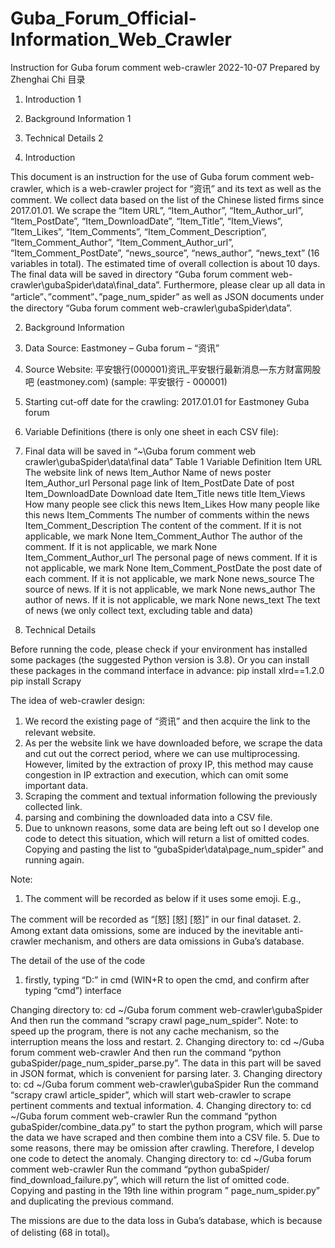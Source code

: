 # Guba_Forum_Official-Information_Web_Crawler
Instruction for Guba forum comment web-crawler
2022-10-07
Prepared by Zhenghai Chi
目录
1. Introduction	1
2. Background Information	1
3. Technical Details	2


1. Introduction

This document is an instruction for the use of Guba forum comment web-crawler, which is a web-crawler project for “资讯” and its text as well as the comment. We collect data based on the list of the Chinese listed firms since 2017.01.01. We scrape the “Item URL”, “Item_Author”, “Item_Author_url”, “Item_PostDate”, “Item_DownloadDate”, “Item_Title”, “Item_Views”, “Item_Likes”, “Item_Comments”, “Item_Comment_Description”, “Item_Comment_Author”, “Item_Comment_Author_url”, “Item_Comment_PostDate”, “news_source”, “news_author”, “news_text” (16 variables in total). The estimated time of overall collection is about 10 days. The final data will be saved in directory “Guba forum comment web-crawler\gubaSpider\data\final_data”. Furthermore, please clear up all data in “article”、”comment”、”page_num_spider” as well as JSON documents under the directory “Guba forum comment web-crawler\gubaSpider\data”.

2. Background Information

1. Data Source:  Eastmoney – Guba forum – “资讯”
2. Source Website: 平安银行(000001)资讯_平安银行最新消息—东方财富网股吧 (eastmoney.com) (sample: 平安银行 - 000001) 
3. Starting cut-off date for the crawling: 2017.01.01 for Eastmoney Guba forum
4. Variable Definitions (there is only one sheet in each CSV file):
5. Final data will be saved in “~\Guba forum comment web crawler\gubaSpider\data\final data”
Table 1
Variable	Definition
Item URL	The website link of news
Item_Author	Name of news poster
Item_Author_url	Personal page link of 
Item_PostDate	Date of post
Item_DownloadDate	Download date
Item_Title	news title
Item_Views	How many people see click this news
Item_Likes	How many people like this news
Item_Comments	The number of comments within the news
Item_Comment_Description	The content of the comment. If it is not applicable, we mark None
Item_Comment_Author	The author of the comment. If it is not applicable, we mark None
Item_Comment_Author_url	The personal page of news comment. If it is not applicable, we mark None
Item_Comment_PostDate	the post date of each comment. If it is not applicable, we mark None
news_source	The source of news. If it is not applicable, we mark None
news_author	The author of news. If it is not applicable, we mark None
news_text	The text of news (we only collect text, excluding table and data)

3. Technical Details

Before running the code, please check if your environment has installed some packages (the suggested Python version is 3.8).
Or you can install these packages in the command interface in advance:
pip install xlrd==1.2.0
pip install Scrapy

The idea of web-crawler design:
1. We record the existing page of “资讯” and then acquire the link to the relevant website.
2. As per the website link we have downloaded before, we scrape the data and cut out the correct period, where we can use multiprocessing. However, limited by the extraction of proxy IP, this method may cause congestion in IP extraction and execution, which can omit some important data.
3. Scraping the comment and textual information following the previously collected link.
4. parsing and combining the downloaded data into a CSV file.
5. Due to unknown reasons, some data are being left out so I develop one code to detect this situation, which will return a list of omitted codes. Copying and pasting the list to “gubaSpider\data\page_num_spider” and running again.

Note:
1. The comment will be recorded as below if it uses some emoji. E.g.,
 
The comment will be recorded as “[怒] [怒] [怒]” in our final dataset.
2. Among extant data omissions, some are induced by the inevitable anti-crawler mechanism, and others are data omissions in Guba’s database.

The detail of the use of the code
1. firstly, typing “D:” in cmd (WIN+R to open the cmd, and confirm after typing “cmd”) interface
 
 
Changing directory to: cd ~/Guba forum comment web-crawler\gubaSpider
And then run the command “scrapy crawl page_num_spider”. Note: to speed up the program, there is not any cache mechanism, so the interruption means the loss and restart.
2. Changing directory to: cd ~/Guba forum comment web-crawler
And then run the command “python gubaSpider/page_num_spider_parse.py”. The data in this part will be saved in JSON format, which is convenient for parsing later.
3. Changing directory to: cd ~/Guba forum comment web-crawler\gubaSpider
Run the command “scrapy crawl article_spider”, which will start web-crawler to scrape pertinent comments and textual information.
4. Changing directory to: cd ~/Guba forum comment web-crawler
Run the command “python gubaSpider/combine_data.py” to start the python program, which will parse the data we have scraped and then combine them into a CSV file.
5. Due to some reasons, there may be omission after crawling. Therefore, I develop one code to detect the anomaly.
Changing directory to: cd ~/Guba forum comment web-crawler
Run the command “python gubaSpider/ find_download_failure.py”, which will return the list of omitted code. Copying and pasting in the 19th line within program ” page_num_spider.py” and duplicating the previous command.
 
The missions are due to the data loss in Guba’s database, which is because of delisting (68 in total)。
